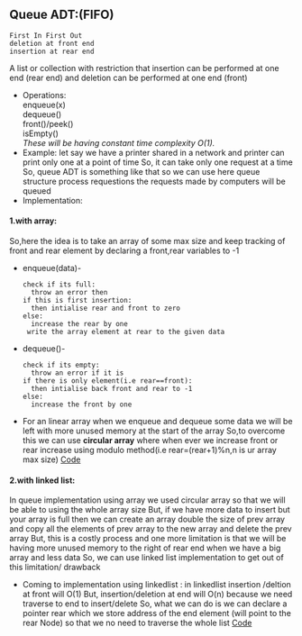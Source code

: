 ## Queue ADT:(FIFO)
    First In First Out
    deletion at front end 
    insertion at rear end
A list or collection with restriction that insertion can be performed at
one end (rear end) and deletion can be performed at one end (front)
- Operations:\
enqueue(x)\
dequeue()\
front()/peek()\
isEmpty()\
*These will be having constant time complexity O(1).*
- Example:
let say we have a printer shared in a network and printer can print only one
at a point of time So, it can take only one request at a time So, queue ADT
is something like that so we can use here queue structure process requestions
the requests made by computers will be queued 
- Implementation:
#### 1.with array:
So,here the idea is to take an array of some max size and keep tracking of front and rear
element by declaring a front,rear variables to -1 
* enqueue(data)-

      check if its full:
        throw an error then
      if this is first insertion:
        then intialise rear and front to zero
      else:
        increase the rear by one 
       write the array element at rear to the given data
     
* dequeue()-
 
      check if its empty:
        throw an error if it is
      if there is only element(i.e rear==front):
        then intialise back front and rear to -1
      else:
        increase the front by one
        
- For an linear array when we enqueue and dequeue some data we will be left with more 
unused memory at the start of the array So,to overcome this we can use **circular array**
where when ever we increase front or rear increase using modulo method(i.e rear=(rear+1)%n,n is ur array max size)
[Code](https://github.com/takasidk/cpp/blob/master/data_structures/queue/queue_array.cpp)
#### 2.with linked list:
In queue implementation using array we used circular array so that we will 
be able to using the whole array size But, if we have more data to insert but your array is full
then we can create an array double the size of prev array and copy all the elements of prev array
to the new array and delete the prev array But, this is a costly process and 
one more limitation is that we will be having more unused memory to the right of rear end when we have a big array and less data
So, we can use linked list implementation to get out of this limitation/
drawback
- Coming to implementation using linkedlist :
in linkedlist insertion /deltion at front will O(1) But, insertion/deletion
at end will O(n) because we need traverse to end to insert/delete 
So, what we can do is we can declare a pointer rear which we store address
of the end element (will point to the rear Node) so that we no need to 
traverse the whole list
[Code](https://github.com/takasidk/cpp/blob/master/data_structures/queue/queue_linkedlist.cpp)
